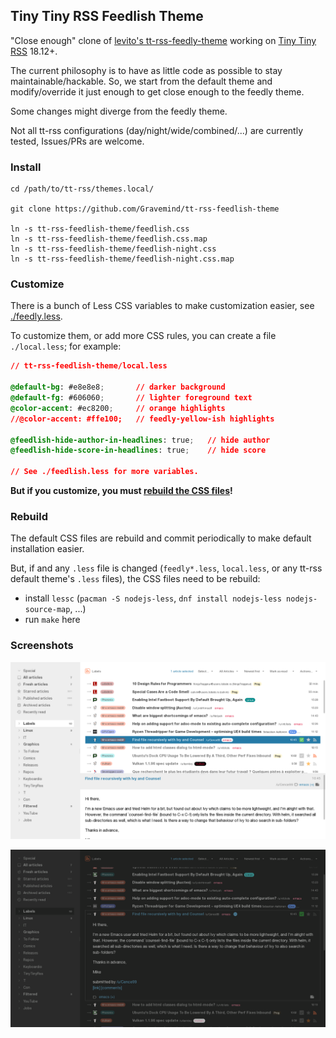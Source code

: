 ## Tiny Tiny RSS Feedlish Theme

"Close enough" clone of [levito's tt-rss-feedly-theme](https://github.com/levito/tt-rss-feedly-theme) working on
[Tiny Tiny RSS](https://tt-rss.org/) 18.12+.

The current philosophy is to have as little code as possible to stay
maintainable/hackable. So, we start from the default theme and modify/override
it just enough to get close enough to the feedly theme.

Some changes might diverge from the feedly theme.

Not all tt-rss configurations (day/night/wide/combined/...) are currently
tested, Issues/PRs are welcome.

### Install

```
cd /path/to/tt-rss/themes.local/

git clone https://github.com/Gravemind/tt-rss-feedlish-theme

ln -s tt-rss-feedlish-theme/feedlish.css
ln -s tt-rss-feedlish-theme/feedlish.css.map
ln -s tt-rss-feedlish-theme/feedlish-night.css
ln -s tt-rss-feedlish-theme/feedlish-night.css.map
```

### Customize

There is a bunch of Less CSS variables to make customization easier, see [./feedly.less]().

To customize them, or add more CSS rules, you can create a file `./local.less`;
for example:

```css
// tt-rss-feedlish-theme/local.less

@default-bg: #e8e8e8;		// darker background
@default-fg: #606060;		// lighter foreground text
@color-accent: #ec8200;     // orange highlights
//@color-accent: #ffe100;   // feedly-yellow-ish highlights

@feedlish-hide-author-in-headlines: true;   // hide author
@feedlish-hide-score-in-headlines: true;    // hide score

// See ./feedlish.less for more variables.

```

**But if you customize, you must [rebuild the CSS files](#Rebuild)!**

### Rebuild

The default CSS files are rebuild and commit periodically to make default
installation easier.

But, if and any `.less` file is changed (`feedly*.less`, `local.less`, or any
tt-rss default theme's `.less` files), the CSS files need to be rebuild:

- install `lessc` (`pacman -S nodejs-less`, `dnf install nodejs-less nodejs-source-map`, ...)
- run `make` here

### Screenshots

![feedlish](./screenshots/feedlish.png)

![feedlish-night](./screenshots/feedlish-night.png)
